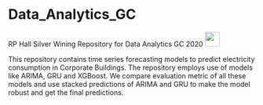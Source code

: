 # Data_Analytics_GC
RP Hall Silver Wining Repository for Data Analytics GC 2020 
<img src="https://5.imimg.com/data5/PE/PT/MY-4859558/silver-medals-500x500.jpg" width ="30" height = "30">

This repository contains time series forecasting models to predict electricity consumption in Corporate Buildings. The repository employs use of models like ARIMA, GRU
and XGBoost. We compare evaluation metric of all these models and use stacked predictions of ARIMA and GRU to make the model robust and get the final predictions.
